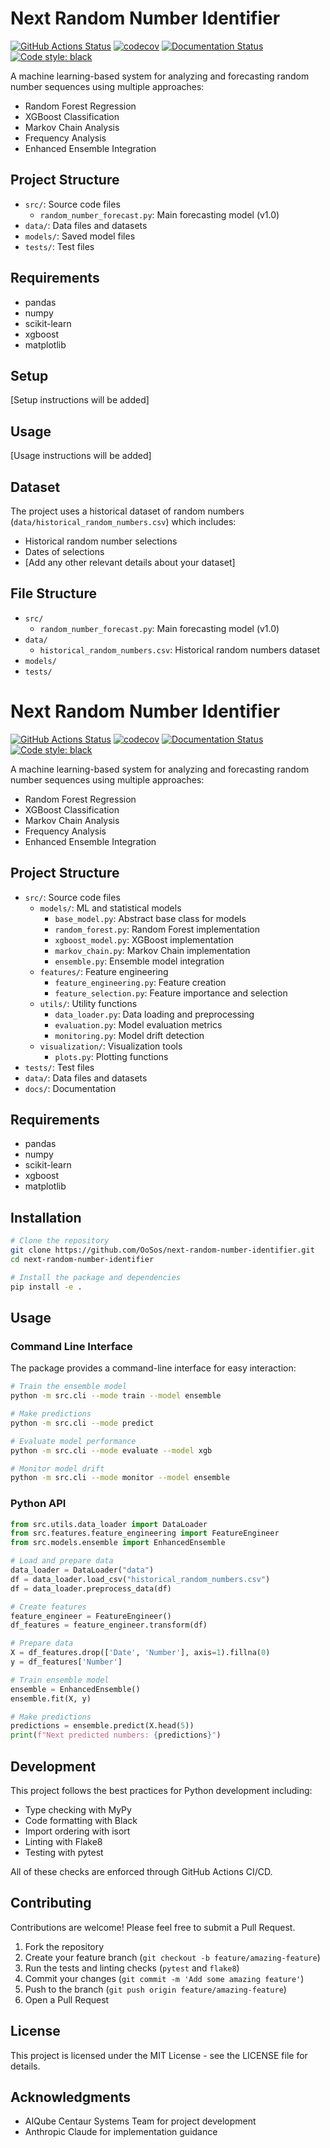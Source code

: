 # Next Random Number Identifier

[![GitHub Actions Status](https://github.com/OoSos/next-random-number-identifier/workflows/Enhanced%20Next%20Random%20Number%20Identifier%20CI/CD/badge.svg)](https://github.com/OoSos/next-random-number-identifier/actions)
[![codecov](https://codecov.io/gh/OoSos/next-random-number-identifier/branch/main/graph/badge.svg)](https://codecov.io/gh/OoSos/next-random-number-identifier)
[![Documentation Status](https://github.com/OoSos/next-random-number-identifier/workflows/docs/badge.svg)](https://OoSos.github.io/next-random-number-identifier/)
[![Code style: black](https://img.shields.io/badge/code%20style-black-000000.svg)](https://github.com/psf/black)

A machine learning-based system for analyzing and forecasting random number sequences using multiple approaches:
- Random Forest Regression
- XGBoost Classification
- Markov Chain Analysis
- Frequency Analysis
- Enhanced Ensemble Integration

## Project Structure
- `src/`: Source code files
  - `random_number_forecast.py`: Main forecasting model (v1.0)
- `data/`: Data files and datasets
- `models/`: Saved model files
- `tests/`: Test files

## Requirements
- pandas
- numpy
- scikit-learn
- xgboost
- matplotlib

## Setup
[Setup instructions will be added]

## Usage
[Usage instructions will be added]

## Dataset
The project uses a historical dataset of random numbers (`data/historical_random_numbers.csv`) which includes:
- Historical random number selections
- Dates of selections
- [Add any other relevant details about your dataset]

## File Structure
- `src/`
  - `random_number_forecast.py`: Main forecasting model (v1.0)
- `data/`
  - `historical_random_numbers.csv`: Historical random numbers dataset
- `models/`
- `tests/`

# Next Random Number Identifier

[![GitHub Actions Status](https://github.com/OoSos/next-random-number-identifier/workflows/Enhanced%20Next%20Random%20Number%20Identifier%20CI/CD/badge.svg)](https://github.com/OoSos/next-random-number-identifier/actions)
[![codecov](https://codecov.io/gh/OoSos/next-random-number-identifier/branch/main/graph/badge.svg)](https://codecov.io/gh/OoSos/next-random-number-identifier)
[![Documentation Status](https://github.com/OoSos/next-random-number-identifier/workflows/docs/badge.svg)](https://OoSos.github.io/next-random-number-identifier/)
[![Code style: black](https://img.shields.io/badge/code%20style-black-000000.svg)](https://github.com/psf/black)

A machine learning-based system for analyzing and forecasting random number sequences using multiple approaches:
- Random Forest Regression
- XGBoost Classification
- Markov Chain Analysis
- Frequency Analysis
- Enhanced Ensemble Integration

## Project Structure
- `src/`: Source code files
  - `models/`: ML and statistical models
    - `base_model.py`: Abstract base class for models
    - `random_forest.py`: Random Forest implementation
    - `xgboost_model.py`: XGBoost implementation
    - `markov_chain.py`: Markov Chain implementation
    - `ensemble.py`: Ensemble model integration
  - `features/`: Feature engineering
    - `feature_engineering.py`: Feature creation
    - `feature_selection.py`: Feature importance and selection
  - `utils/`: Utility functions
    - `data_loader.py`: Data loading and preprocessing
    - `evaluation.py`: Model evaluation metrics
    - `monitoring.py`: Model drift detection
  - `visualization/`: Visualization tools
    - `plots.py`: Plotting functions
- `tests/`: Test files
- `data/`: Data files and datasets
- `docs/`: Documentation

## Requirements
- pandas
- numpy
- scikit-learn
- xgboost
- matplotlib

## Installation

```bash
# Clone the repository
git clone https://github.com/OoSos/next-random-number-identifier.git
cd next-random-number-identifier

# Install the package and dependencies
pip install -e .
```

## Usage

### Command Line Interface

The package provides a command-line interface for easy interaction:

```bash
# Train the ensemble model
python -m src.cli --mode train --model ensemble

# Make predictions
python -m src.cli --mode predict

# Evaluate model performance
python -m src.cli --mode evaluate --model xgb

# Monitor model drift
python -m src.cli --mode monitor --model ensemble
```

### Python API

```python
from src.utils.data_loader import DataLoader
from src.features.feature_engineering import FeatureEngineer
from src.models.ensemble import EnhancedEnsemble

# Load and prepare data
data_loader = DataLoader("data")
df = data_loader.load_csv("historical_random_numbers.csv")
df = data_loader.preprocess_data(df)

# Create features
feature_engineer = FeatureEngineer()
df_features = feature_engineer.transform(df)

# Prepare data
X = df_features.drop(['Date', 'Number'], axis=1).fillna(0)
y = df_features['Number']

# Train ensemble model
ensemble = EnhancedEnsemble()
ensemble.fit(X, y)

# Make predictions
predictions = ensemble.predict(X.head(5))
print(f"Next predicted numbers: {predictions}")
```

## Development

This project follows the best practices for Python development including:

- Type checking with MyPy
- Code formatting with Black
- Import ordering with isort
- Linting with Flake8
- Testing with pytest

All of these checks are enforced through GitHub Actions CI/CD.

## Contributing

Contributions are welcome! Please feel free to submit a Pull Request.

1. Fork the repository
2. Create your feature branch (`git checkout -b feature/amazing-feature`)
3. Run the tests and linting checks (`pytest` and `flake8`)
4. Commit your changes (`git commit -m 'Add some amazing feature'`)
5. Push to the branch (`git push origin feature/amazing-feature`)
6. Open a Pull Request

## License

This project is licensed under the MIT License - see the LICENSE file for details.

## Acknowledgments

* AIQube Centaur Systems Team for project development
* Anthropic Claude for implementation guidance